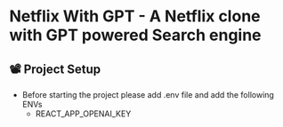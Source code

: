 # Netflix With GPT - A Netflix clone with GPT powered Search engine





## 📽️ Project Setup
- Before starting the project please add .env file and add the following ENVs
    - REACT_APP_OPENAI_KEY
    